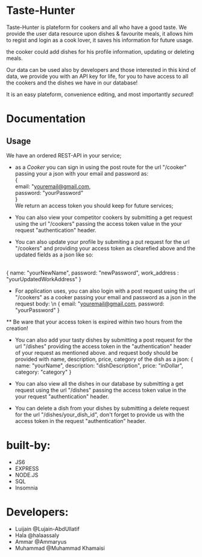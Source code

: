 # Taste-Hunter

Taste-Hunter is plateform for cookers and all who have a good taste. We provide the user data resource upon dishes & favourite meals, it allows him to regist and login as a cook lover,
it saves his information for future usage.

the cooker could add dishes for his profile information, updating or deleting meals. 

Our data can be used also by developers and those interested in this kind of data, we provide you with an API key for life, for you to have access to all the cookers and the dishes we have in our database! 

It is an easy plateform, convenience editing, and most importantly *secured*!


# Documentation
## Usage
We have an ordered REST-API in your service;

* as a *Cooker* you can sign in using the post route for the url "/cooker" passing your a json with your email and password as:  
{  
  email: "youremail@gmail.com,  
  password: "yourPassword"  
}  
We return an access token you should keep for future services;

- You can also view your competitor cookers by submitting a get request using the url "/cookers" passing the access token value in the your request "authentication" header.  

- You can also update your profile by submiting a put request for the url "/cookers" and providing your access token as clearefied above and the updated fields as a json like so:
<br/>
{
  name: "yourNewName", 
  password: "newPassword", 
  work_address : "yourUpdatedWorkAddress" 
}

- For application uses, you can also login with a post request using the url "/cookers" as a cooker passing your email and password as a json in the request body:
\n
{
  email: "youremail@gmail.com,
  password: "yourPassword"
}

** Be ware that your access token is expired within two hours from the creation!

- You can also add your tasty dishes by submitting a post request for the url "/dishes" providing the access token in the "authentication" header of your request as mentioned above. and request body should be provided with name, description, price, category of the dish as a json:
{
  name: "yourName",
  description: "dishDescription", 
  price: "inDollar", 
  category: "category"
}

- You can also view all the dishes in our database by submitting a get request using the url "/dishes" passing the access token value in the your request "authentication" header.

- You can delete a dish from your dishes by submitting a delete request for the url "/dishes/your_dish_id", don't forget to provide us with the access token in the request "authentication" header.




# built-by:
- JS6
- EXPRESS
- NODE.JS
- SQL
- Insomnia

# Developers:
- Luijain @Lujain-AbdUllatif
- Hala @halaassaly
- Ammar @Ammaryus
- Muhammad @Muhammad Khamaisi
